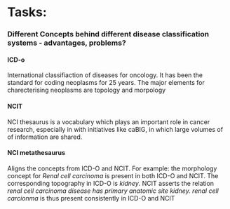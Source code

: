 # Tasks:
### Different Concepts behind different disease classification systems - advantages, problems?
#### ICD-o
International classifiaction of diseases for oncology. It has been the standard for coding neoplasms for 25 years. The major elements for charecterising
neoplasms are topology and morpology

#### NCIT
NCI thesaurus is a vocabulary which plays an important role in cancer research, especially in with initiatives like caBIG, in which large volumes of of information are shared.

#### NCI metathesaurus
Aligns the concepts from ICD-O and NCIT. For example: the morphology concept for _Renal cell carcinoma_ is present in both ICD-O and NCIT. The corresponding topography in ICD-O 
is _kidney_. NCIT asserts the relation _renal cell carcinoma disease has primary anatomic site kidney. renal cell carcionma_ is thus present consistently in ICD-O and NCIT 
